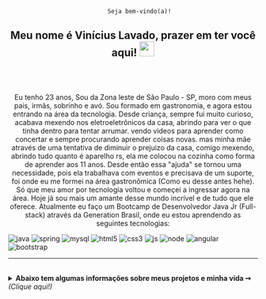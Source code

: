 								Seja bem-vindo(a)!

	
			
<h2>
<p align="center">
Meu nome é Vinícius Lavado, prazer em ter você aqui! <img src="https://raw.githubusercontent.com/kaueMarques/kaueMarques/master/hi.gif" width="30px">
</h2>


<br />
<br />
<p align="center">
Eu tenho 23 anos, Sou da Zona leste de São Paulo - SP, moro com meus pais, irmãs, sobrinho e avó. Sou formado em gastronomia, e agora estou entrando na área da tecnologia.
Desde criança, sempre fui muito curioso, acabava mexendo nos eletroeletrônicos da casa, abrindo para ver o que tinha dentro para tentar arrumar. vendo videos para aprender como concertar e sempre procurando aprender coisas novas. mas minha mãe através de uma tentativa de diminuir o prejuizo da casa, comigo mexendo, abrindo tudo quanto é aparelho rs, ela me colocou na cozinha como forma de aprender aos 11 anos. Desde então essa "ajuda" se tornou uma necessidade, pois ela trabalhava com eventos e precisava de um suporte, foi onde eu me formei na área gastronômica (Como eu desse antes hehe). Só que meu amor por tecnologia voltou e começei a ingressar agora na área. Hoje já sou mais um amante desse mundo incrível e de tudo que ele oferece. Atualmente eu faço um Bootcamp de Desenvolvedor Java Jr (Full-stack) através da Generation Brasil, onde eu estou aprendendo as seguintes tecnologias:
</center>



![java](https://img.shields.io/badge/Java-ED8B00?style=for-the-badge&logo=java&logoColor=white)
![spring](https://img.shields.io/badge/Spring-6DB33F?style=for-the-badge&logo=spring&logoColor=white)
![mysql](https://img.shields.io/badge/MySQL-00000F?style=for-the-badge&logo=mysql&logoColor=white)
![html5](https://img.shields.io/badge/HTML5-E34F26?style=for-the-badge&logo=html5&logoColor=white)
![css3](https://img.shields.io/badge/CSS3-1572B6?style=for-the-badge&logo=css3&logoColor=white)
![js](https://img.shields.io/badge/JavaScript-323330?style=for-the-badge&logo=javascript&logoColor=F7DF1E)
![node](https://img.shields.io/badge/Node.js-43853D?style=for-the-badge&logo=node.js&logoColor=white)
![angular](https://img.shields.io/badge/Angular-DD0031?style=for-the-badge&logo=angular&logoColor=white)
![bootstrap](https://img.shields.io/badge/Bootstrap-563D7C?style=for-the-badge&logo=bootstrap&logoColor=white)

<hr>
</hr>
<br>

<details>
<summary> <b> Abaixo tem algumas informações sobre meus projetos e minha vida ➙ </b> <i>(Clique aqui!)</i> </summary>
<br>
</p>

	
![Vinicius github stats](https://github-readme-stats.vercel.app/api?username=viniciuslavado&theme=gotham&show_icons=true)
![Top Langs](https://github-readme-stats.vercel.app/api/top-langs/?username=viniciuslavado&layout=demo&theme=gotham&show)
</br>

  
<p align="center">  
  
[![face](https://img.shields.io/badge/-Vinicius%20L.%20Silva-089c5c?style=for-the-badge&logo=facebook&logoColor=white&link=https://www.facebook.com/viniciuslavadox/)](https://www.facebook.com/viniciuslavadox/)
[![linkedin](https://img.shields.io/badge/-Vinícius%20Lavado-089c5c?style=for-the-badge&logo=linkedin&logoColor=white&link=https://www.linkedin.com/in/viniciuslavado8/)](https://www.linkedin.com/in/viniciuslavado8/)
[![gmail](https://img.shields.io/badge/viniciuslavsilva@gmail.com-089c5c?style=for-the-badge&logo=gmail&logoColor=white&link=malito:viniciuslavsilva)](mailto:viniciuslavsilva@gmail.com)	
[![insta](https://img.shields.io/badge/viniciuslavadox-089c5c?style=for-the-badge&logo=instagram&logoColor=white&link=https://www.instagram.com/viniciuslavadox/)](https://www.instagram.com/viniciuslavadox/)
</center>
